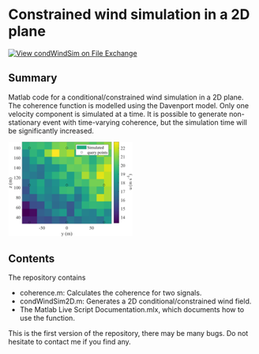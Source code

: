 # Constrained wind simulation in a 2D plane
[![View condWindSim on File Exchange](https://www.mathworks.com/matlabcentral/images/matlab-file-exchange.svg)](https://se.mathworks.com/matlabcentral/fileexchange/128423-condwindsim)

## Summary
 
Matlab code for a conditional/constrained wind simulation in a 2D plane. The coherence function is modelled using the Davenport model. Only one velocity component is simulated at a time. It is possible to generate non-stationary event with time-varying coherence, but the simulation time will be significantly increased.
 
 
 <img src="./illustration.jpg" width="50%" height="50%" />
 
 
## Contents

The repository contains

  - coherence.m: Calculates the coherence for two signals.
  - condWindSim2D.m: Generates a 2D conditional/constrained wind field.
  - The Matlab Live Script Documentation.mlx, which documents how to use the function.


This is the first version of the repository, there may be many bugs. Do not hesitate to contact me if you find any.
